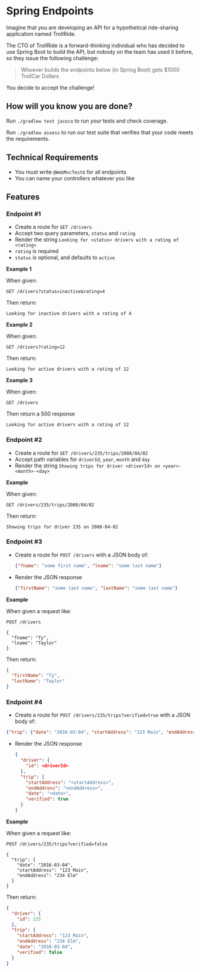 # Spring Endpoints

Imagine that you are developing an API for a hypothetical ride-sharing application named TrollRide.

The CTO of TrollRide is a forward-thinking individual who has decided to use Spring Boot to build the API, but nobody on the team has used it before, so they issue the following challenge:

> Whoever builds the endpoints below (in Spring Boot) gets $1000 TrollCar Dollars

You decide to accept the challenge!

## How will you know you are done?

Run `./gradlew test jacoco` to run _your_ tests and check coverage.

Run `./gradlew assess` to run our test suite that verifies that your code meets the requirements.

## Technical Requirements

- You must write `@WebMvcTest`s for all endpoints
- You can name your controllers whatever you like

## Features

### Endpoint #1

- Create a route for `GET /drivers`
- Accept two query parameters, `status` and `rating`
- Render the string `Looking for <status> drivers with a rating of <rating>`
- `rating` is required
- `status` is optional, and defaults to `active`

**Example 1**

When given:

```
GET /drivers?status=inactive&rating=4
```

Then return:

```
Looking for inactive drivers with a rating of 4
```

**Example 2**

When given:

```
GET /drivers?rating=12
```

Then return:

```
Looking for active drivers with a rating of 12
```

**Example 3**

When given:

```
GET /drivers
```

Then return a 500 response

```
Looking for active drivers with a rating of 12
```


### Endpoint #2

- Create a route for `GET /drivers/235/trips/2008/04/02`
- Accept path variables for `driverId`, `year`, `month` and `day`
- Render the string `Showing trips for driver <driverId> on <year>-<month>-<day>`

**Example**

When given:

```
GET /drivers/235/trips/2008/04/02
```

Then return:

```
Showing trips for driver 235 on 2008-04-02
```

### Endpoint #3

- Create a route for `POST /drivers` with a JSON body of:

  ```json
  {"fname": "some first name", "lname": "some last name"}
  ```
- Render the JSON response

  ```json
  {"firstName": "some last name", "lastName": "some last name"}
  ```

**Example**

When given a request like:

```
POST /drivers

{
  "fname": "Ty", 
  "lname": "Taylor"
}
```

Then return:

```json
{
  "firstName": "Ty",
  "lastName": "Taylor"
}
```

### Endpoint #4

- Create a route for `POST /drivers/235/trips?verified=true` with a JSON body of:
 
 ```json
 {"trip": {"date": "2016-03-04", "startAddress": "123 Main", "endAddress": "234 Elm"}}
 ```
- Render the JSON response 

  ```json
  {
    "driver": {
      "id": <driverId> 
    },
    "trip": {
      "startAddress": "<startAddress>",
      "endAddress": "<endAddress>",
      "date": "<date>",
      "verified": true
    }
  }
  ```

**Example**

When given a request like:

```
POST /drivers/235/trips?verified=false

{
  "trip": {
    "date": "2016-03-04", 
    "startAddress": "123 Main", 
    "endAddress": "234 Elm"
  }
}
```

Then return:

```json
{
  "driver": {
    "id": 235 
  },
  "trip": {
    "startAddress": "123 Main",
    "endAddress": "234 Elm",
    "date": "2016-03-04",
    "verified": false
  }
}
```

